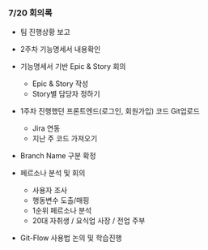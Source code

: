 ### 7/20 회의록

* 팀 진행상황 보고
* 2주차 기능명세서 내용확인
* 기능명세서 기반 Epic & Story 회의
  * Epic & Story 작성
  * Story별 담당자 정하기

* 1주차 진행했던 프론트엔드(로그인, 회원가입) 코드 Git업로드
  - Jira 연동
  - 지난 주 코드 가져오기
* Branch Name 구분 확정
* 페르소나 분석 및 회의
  * 사용자 조사
  * 행동변수 도출/매핑
  * 1순위 페르소나 분석
  * 20대 자취생 / 요식업 사장 / 전업 주부
* Git-Flow 사용법 논의 및 학습진행

